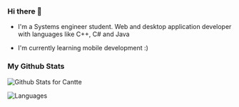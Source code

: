 ### Hi there 👋
- I'm a Systems engineer student. Web and desktop application developer with languages like C++, C# and Java

- I'm currently learning mobile development :)

### My Github Stats
![Github Stats for Cantte](https://github-readme-stats.vercel.app/api?username=cantte&show_icons=true&hide_border=true&count_private=true&include_all_commits=true&theme=dark)

![Languages](https://github-readme-stats.vercel.app/api/top-langs/?username=cantte&layout=compact&hide_border=true&theme=dark)
